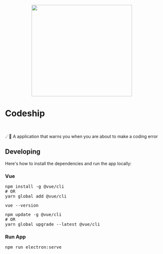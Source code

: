 <p align="center"><img src="https://media1.giphy.com/media/RFdOyDT5VhdSVr1MgD/giphy.gif" width="330px" height="300px"> </p>
<h1>  Codeship</h1>
<br>
<p>☄🌌️ A application that warns you when you are about to make a coding error</p>

<h2>Developing</h2>
Here's how to install the dependencies and run the app locally:

<h3>Vue</h3>
<pre>
npm install -g @vue/cli
# OR
yarn global add @vue/cli</pre>

<pre>
vue --version</pre>

<pre>
npm update -g @vue/cli
# OR
yarn global upgrade --latest @vue/cli</pre>

<h3> Run App</h3>
<pre>
npm run electron:serve</pre>
